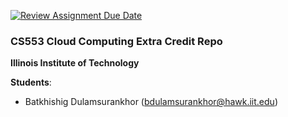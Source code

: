 [![Review Assignment Due Date](https://classroom.github.com/assets/deadline-readme-button-24ddc0f5d75046c5622901739e7c5dd533143b0c8e959d652212380cedb1ea36.svg)](https://classroom.github.com/a/soYVobqo)
### CS553 Cloud Computing Extra Credit Repo
**Illinois Institute of Technology**  

**Students**:  
* Batkhishig Dulamsurankhor (bdulamsurankhor@hawk.iit.edu)
